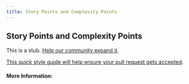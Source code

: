 ```yaml
---
title: Story Points and Complexity Points
---
```


## Story Points and Complexity Points

This is a stub. [Help our community expand it](https://github.com/freeCodeCamp/guide-articles/tree/master/articles/Agile/Story-Points-And-Complexity-Points/index.md).

[This quick style guide will help ensure your pull request gets accepted](https://github.com/freeCodeCamp/guide-articles/blob/master/README.md).

<!-- The article goes here, in GitHub-flavored Markdown. Feel free to add YouTube videos, images, and CodePen/JSBin embeds  -->

#### More Information:
<!-- Please add any articles you think might be helpful to read before writing the article -->


